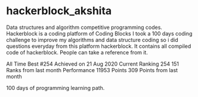 # hackerblock_akshita
Data structures and algorithm competitive programming codes.
Hackerblock is a coding platform of Coding Blocks
I took a 100 days coding challenge to improve my algorithms and data structure coding so i did questions everyday from this platform hackerblock.
It contains all compiled code of hackerblock. People can take a reference from it.




All Time Best
#254
Achieved on 21 Aug 2020
Current Ranking
254
151 Ranks from last month
Performance
11953 Points
309 Points from last month



100 days of programming learning path.

